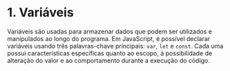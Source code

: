 # 1. Variáveis

Variáveis são usadas para armazenar dados que podem ser utilizados e manipulados ao longo do programa. Em JavaScript, é possível declarar variáveis usando três palavras-chave principais: `var`, `let` e `const`. Cada uma possui características específicas quanto ao escopo, à possibilidade de alteração do valor e ao comportamento durante a execução do código.